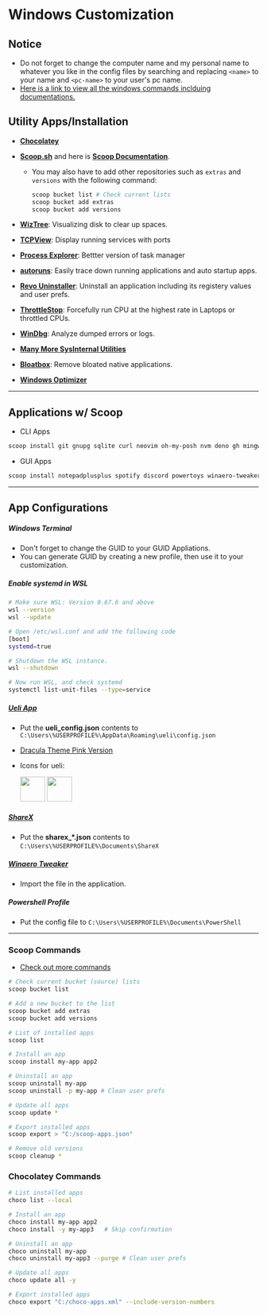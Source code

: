 # Windows Customization

## Notice

- Do not forget to change the computer name and my personal name to whatever you
  like in the config files by searching and replacing `<name>` to your name and
  `<pc-name>` to your user's pc name.
- [Here is a link to view all the windows commands inclduing documentations.](https://learn.microsoft.com/en-us/windows-server/administration/windows-commands/windows-commands)

## Utility Apps/Installation

- [**Chocolatey**](https://chocolatey.org/install#individual)
- [**Scoop.sh**](https://scoop.sh/) and here is
  [**Scoop Documentation**](https://scoop-docs.vercel.app/docs/).

  - You may also have to add other repositories such as `extras` and `versions`
    with the following command:

    ```bash
    scoop bucket list # Check current lists
    scoop bucket add extras
    scoop bucket add versions
    ```

- [**WizTree**](https://diskanalyzer.com/): Visualizing disk to clear up spaces.
- [**TCPView**](https://learn.microsoft.com/en-us/sysinternals/downloads/tcpview):
  Display running services with ports
- [**Process Explorer**](https://learn.microsoft.com/en-us/sysinternals/downloads/process-explorer):
  Bettter version of task manager
- [**autoruns**](https://learn.microsoft.com/en-us/sysinternals/downloads/autoruns):
  Easily trace down running applications and auto startup apps.
- [**Revo Uninstaller**](https://www.revouninstaller.com/): Uninstall an
  application including its registery values and user prefs.
- [**ThrottleStop**](https://www.techpowerup.com/download/techpowerup-throttlestop/):
  Forcefully run CPU at the highest rate in Laptops or throttled CPUs.
- [**WinDbg**](https://apps.microsoft.com/store/detail/windbg-preview/9PGJGD53TN86):
  Analyze dumped errors or logs.
- [**Many More SysInternal Utilities**](https://learn.microsoft.com/en-us/sysinternals/downloads/)
- [**Bloatbox**](https://github.com/builtbybel/bloatbox): Remove bloated native
  applications.
- [**Windows Optimizer**](https://github.com/hellzerg/optimizer)

---

## Applications w/ Scoop

- CLI Apps

```bash
scoop install git gnupg sqlite curl neovim oh-my-posh nvm deno gh mingw openssl rustup zig-dev vagrant ripgrep git-aliases vcredist2022 delta
```

- GUI Apps

```bash
scoop install notepadplusplus spotify discord powertoys winaero-tweaker tor-browser coretemp sharex ueli avidemux hxd 7zip winrar laragon wireshark zoom firefox vscode cpu-z postman rainmeter chatterino7 virtualbox-np keepassxc
```

---

## App Configurations

##### Windows Terminal

- Don't forget to change the GUID to your GUID Appliations.
- You can generate GUID by creating a new profile, then use it to your
  customization.

##### Enable systemd in WSL

```bash
# Make sure WSL: Version 0.67.6 and above
wsl --version
wsl --update

# Open /etc/wsl.conf and add the following code
[boot]
systemd=true

# Shutdown the WSL instance.
wsl --shutdown

# Now run WSL, and check systemd
systemctl list-unit-files --type=service
```

##### [Ueli App](https://ueli.app/)

- Put the **ueli_config.json** contents to
  `C:\Users\%USERPROFILE%\AppData\Roaming\ueli\config.json`
- [Dracula Theme Pink Version](https://github.com/dracula/ueli)
- Icons for ueli:

  <img src="https://user-images.githubusercontent.com/30084112/174482271-c8de6e19-74bb-40ab-b85d-70d8a17fc29d.png" width="50" height="50" />
  <img src="https://user-images.githubusercontent.com/30084112/174482278-ff08492d-c6ff-408a-ad06-1b7280591567.png" width="50" height="50" />

##### [ShareX](https://getsharex.com/downloads/)

- Put the **sharex\_\*.json** contents to
  `C:\Users\%USERPROFILE%\Documents\ShareX`

##### [Winaero Tweaker](https://winaero.com/winaero-tweaker/)

- Import the file in the application.

##### Powershell Profile

- Put the config file to `C:\Users\%USERPROFILE%\Documents\PowerShell`

---

### Scoop Commands

- [Check out more commands](https://github.com/ScoopInstaller/Scoop/wiki/Commands)

```bash
# Check current bucket (source) lists
scoop bucket list

# Add a new bucket to the list
scoop bucket add extras
scoop bucket add versions

# List of installed apps
scoop list

# Install an app
scoop install my-app app2

# Uninstall an app
scoop uninstall my-app
scoop uninstall -p my-app # Clean user prefs

# Update all apps
scoop update *

# Export installed apps
scoop export > "C:/scoop-apps.json"

# Remove old versions
scoop cleanup *
```

### Chocolatey Commands

```bash
# List installed apps
choco list --local

# Install an app
choco install my-app app2
choco install -y my-app3   # Skip confirmation

# Uninstall an app
choco uninstall my-app
choco uninstall my-app3 --purge # Clean user prefs

# Update all apps
choco update all -y

# Export installed apps
choco export "C:/choco-apps.xml" --include-version-numbers
```
